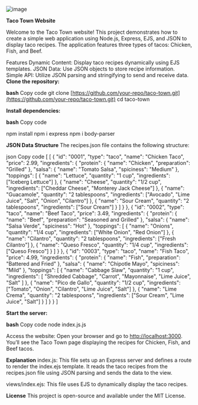![image](https://github.com/user-attachments/assets/a67116dc-c45a-4b2c-b459-dea9a476b4a7)

**Taco Town Website**

  Welcome to the Taco Town website! This project demonstrates how to create a simple web application using Node.js, Express, EJS, and JSON to display taco recipes. The application features three types of tacos: Chicken, Fish, and Beef.

Features Dynamic Content: Display taco recipes dynamically using EJS templates. JSON Data: Use JSON objects to store recipe information. Simple API: Utilize JSON parsing and stringifying to send and receive data. 
**Clone the repository:**

**bash**  Copy code git clone  [https://github.com/your-repo/taco-town.git](https://github.com/your-repo/taco-town.git)  cd taco-town

**Install dependencies:**

**bash**
  Copy code 
  
  npm install
   npm i express
    npm i body-parser

**JSON Data Structure**  The recipes.json file contains the following structure:

json
 Copy code
  [ [ { "id": "0001", "type": "taco", "name": "Chicken Taco", "price": 2.99, "ingredients": { "protein": { "name": "Chicken", "preparation": "Grilled" }, "salsa": { "name": "Tomato Salsa", "spiciness": "Medium" }, "toppings": [ { "name": "Lettuce", "quantity": "1 cup", "ingredients": ["Iceberg Lettuce"] }, { "name": "Cheese", "quantity": "1/2 cup", "ingredients": ["Cheddar Cheese", "Monterey Jack Cheese"] }, { "name": "Guacamole", "quantity": "2 tablespoons", "ingredients": ["Avocado", "Lime Juice", "Salt", "Onion", "Cilantro"] }, { "name": "Sour Cream", "quantity": "2 tablespoons", "ingredients": ["Sour Cream"] } ] } }, { "id": "0002", "type": "taco", "name": "Beef Taco", "price": 3.49, "ingredients": { "protein": { "name": "Beef", "preparation": "Seasoned and Grilled" }, "salsa": { "name": "Salsa Verde", "spiciness": "Hot" }, "toppings": [ { "name": "Onions", "quantity": "1/4 cup", "ingredients": ["White Onion", "Red Onion"] }, { "name": "Cilantro", "quantity": "2 tablespoons", "ingredients": ["Fresh Cilantro"] }, { "name": "Queso Fresco", "quantity": "1/4 cup", "ingredients": ["Queso Fresco"] } ] } }, { "id": "0003", "type": "taco", "name": "Fish Taco", "price": 4.99, "ingredients": { "protein": { "name": "Fish", "preparation": "Battered and Fried" }, "salsa": { "name": "Chipotle Mayo", "spiciness": "Mild" }, "toppings": [ { "name": "Cabbage Slaw", "quantity": "1 cup", "ingredients": [ "Shredded Cabbage", "Carrot", "Mayonnaise", "Lime Juice", "Salt" ] }, { "name": "Pico de Gallo", "quantity": "1/2 cup", "ingredients": ["Tomato", "Onion", "Cilantro", "Lime Juice", "Salt"] }, { "name": "Lime Crema", "quantity": "2 tablespoons", "ingredients": ["Sour Cream", "Lime Juice", "Salt"] } ] } } ]

 
**Start the server:**

**bash** 
 Copy code
  node index.js.js 
  
  Access the website: Open your browser and go to  [http://localhost:3000](http://localhost:3000/). You’ll see the Taco Town page displaying the recipes for Chicken, Fish, and Beef tacos.

**Explanation** 
 index.js: This file sets up an Express server and defines a route to render the index.ejs template. It reads the taco recipes from the recipes.json file using JSON parsing and sends the data to the view.

views/index.ejs: This file uses EJS to dynamically display the taco recipes.




**License**  This project is open-source and available under the MIT License.
